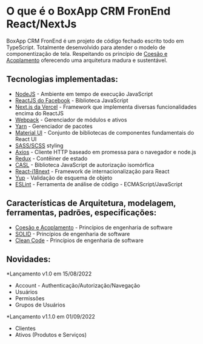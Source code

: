 # O que é o BoxApp CRM FronEnd React/NextJs

BoxApp CRM FronEnd é um projeto de código fechado escrito todo em TypeScript.
Totalmente desenvolvido para atender o modelo de componentização de tela.
Respeitando os princípio de [Coesão e Acoplamento](https://engineering.contaazul.com/princ%C3%ADpios-solid-srp-e-sopa-de-letrinhas-d569fd0f80d9)
oferecendo uma arquitetura madura e sustentável.

## Tecnologias implementadas:

* [NodeJS](https://github.com/nodejs/node) - Ambiente em tempo de execução JavaScript
* [ReactJS do Facebook](https://github.com/facebook/react) - Biblioteca JavaScript
* [Next.js da Vercel](https://nextjs.org/) - Framework que implementa diversas funcionalidades encima do ReactJS
* [Webpack](https://webpack.js.org/) - Gerenciador de módulos e ativos
* [Yarn](https://github.com/yarnpkg/yarn) - Gerenciador de pacotes
* [Material UI](https://github.com/mui/material-ui) - Conjunto de bibliotecas de componentes fundamentais do React UI 
* [SASS/SCSS](https://sass-lang.com/) styling
* [Axios](https://github.com/axios/axios) - Cliente HTTP baseado em promessa para o navegador e node.js
* [Redux](https://github.com/reduxjs/react-redux) - Contêiner de estado
* [CASL](https://github.com/stalniy/casl) - Biblioteca JavaScript de autorização isomórfica
* [React-i18next](https://github.com/i18next/react-i18next) - Framework de internacionalização para React
* [Yup](https://github.com/jquense/yup) - Validação de esquema de objeto
* [ESLint](https://github.com/eslint/eslint) - Ferramenta de análise de código - ECMAScript/JavaScript

## Características de Arquitetura, modelagem, ferramentas, padrões, especificações:

* [Coesão e Acoplamento](https://engineering.contaazul.com/princ%C3%ADpios-solid-srp-e-sopa-de-letrinhas-d569fd0f80d9) - Princípios de engenharia de software
* [SOLID](https://engineering.contaazul.com/princ%C3%ADpios-solid-srp-e-sopa-de-letrinhas-d569fd0f80d9) - Princípios de engenharia de software
* [Clean Code](https://github.com/sigespweb22/clean-code-javascript) - Princípios de engenharia de software

## Novidades:

*Lançamento v1.0 em 15/08/2022
  * Account - Authenticação/Autorização/Navegação
  * Usuários
  * Permissões
  * Grupos de Usuários
  

*Lançamento v1.1.0 em 01/09/2022
  * Clientes
  * Ativos (Produtos e Serviços)

